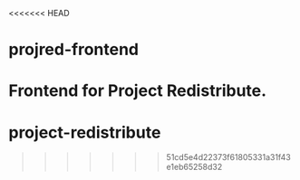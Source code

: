<<<<<<< HEAD
# projred-frontend
Frontend for Project Redistribute.
=======
# project-redistribute
>>>>>>> 51cd5e4d22373f61805331a31f43e1eb65258d32
